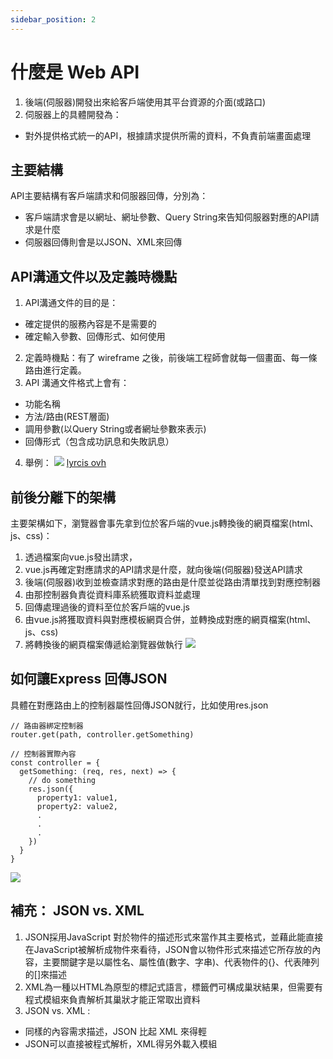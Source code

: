 ```yaml
---
sidebar_position: 2
---
```


# 什麼是 Web API 
1. 後端(伺服器)開發出來給客戶端使用其平台資源的介面(或路口)
2. 伺服器上的具體開發為： 
  - 對外提供格式統一的API，根據請求提供所需的資料，不負責前端畫面處理

## 主要結構
API主要結構有客戶端請求和伺服器回傳，分別為：
  - 客戶端請求會是以網址、網址參數、Query String來告知伺服器對應的API請求是什麼
  - 伺服器回傳則會是以JSON、XML來回傳

## API溝通文件以及定義時機點
1. API溝通文件的目的是：
  - 確定提供的服務內容是不是需要的
  - 確定輸入參數、回傳形式、如何使用
2. 定義時機點：有了 wireframe 之後，前後端工程師會就每一個畫面、每一條路由進行定義。
3. API 溝通文件格式上會有：
  - 功能名稱
  - 方法/路由(REST層面)
  - 調用參數(以Query String或者網址參數來表示)
  - 回傳形式（包含成功訊息和失敗訊息）
4. 舉例：
![](https://res.cloudinary.com/dqfxgtyoi/image/upload/v1644774247/twitter/course/ExportedContentImage_01_jisino.png)
[lyrcis ovh](https://lyricsovh.docs.apiary.io/#reference/0/lyrics-of-a-song/search)

## 前後分離下的架構
主要架構如下，瀏覽器會事先拿到位於客戶端的vue.js轉換後的網頁檔案(html、js、css)：
 1. 透過檔案向vue.js發出請求，
 2. vue.js再確定對應請求的API請求是什麼，就向後端(伺服器)發送API請求
 3. 後端(伺服器)收到並檢查請求對應的路由是什麼並從路由清單找到對應控制器
 4. 由那控制器負責從資料庫系統獲取資料並處理
 5. 回傳處理過後的資料至位於客戶端的vue.js
 6. 由vue.js將獲取資料與對應模板網頁合併，並轉換成對應的網頁檔案(html、js、css)
 7. 將轉換後的網頁檔案傳遞給瀏覽器做執行
![](https://res.cloudinary.com/dqfxgtyoi/image/upload/v1644775147/twitter/course/ProjectView_xfuan9.png)
## 如何讓Express 回傳JSON
具體在對應路由上的控制器屬性回傳JSON就行，比如使用res.json
```
// 路由器綁定控制器
router.get(path, controller.getSomething)

// 控制器實際內容
const controller = {
  getSomething: (req, res, next) => {
    // do something
    res.json({
      property1: value1,
      property2: value2,
      .
      .
      .
    })
  }
}
```
![](https://res.cloudinary.com/dqfxgtyoi/image/upload/v1644774512/twitter/course/ExportedContentImage_03_ood6im.png)
## 補充： JSON vs. XML
1. JSON採用JavaScript 對於物件的描述形式來當作其主要格式，並藉此能直接在JavaScript被解析成物件來看待，JSON會以物件形式來描述它所存放的內容，主要關鍵字是以屬性名、屬性值(數字、字串)、代表物件的{}、代表陣列的\[\]來描述
2. XML為一種以HTML為原型的標記式語言，標籤們可構成巢狀結果，但需要有程式模組來負責解析其巢狀才能正常取出資料
3. JSON vs. XML :
  - 同樣的內容需求描述，JSON 比起 XML 來得輕
  - JSON可以直接被程式解析，XML得另外載入模組